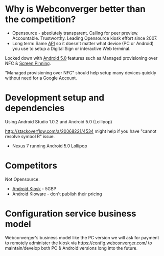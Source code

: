 # Why is Webconverger better than the competition?

* Opensource - absolutely transparent. Calling for peer preview. Accountable. Trustworthy. Leading Opensource kiosk effort since 2007.
* Long term: Same [API](https://webconverger.org/API/) so it doesn't matter what device (PC or Android) you use to setup a Digital Sign or interactive Web terminal.

Locked down with [Android
5.0](http://developer.android.com/about/versions/android-5.0.html) features
such as Managed provisioning over NFC & [Screen
Pinning](http://developer.android.com/about/versions/android-5.0.html#ScreenPinning).

"Managed provisioning over NFC" should help setup many devices quickly without
need for a Google Account.

# Development setup and dependencies

Using Android Studio 1.0.2 and Android 5.0 (Lollipop)

<http://stackoverflow.com/a/20068221/4534> might help if you have "cannot resolve symbol R" issue.

* Nexus 7 running Android 5.0 Lollipop

# Competitors

Not Opensource:

* [Android Kiosk](http://www.android-kiosk.com/) - 5GBP
* Android Kioware - don't publish their pricing

# Configuration service business model

Webconverger's business model like the PC version we will ask for payment to
remotely administer the kiosk via <https://config.webconverger.com/> to
maintain/develop both PC & Android versions long into the future.
